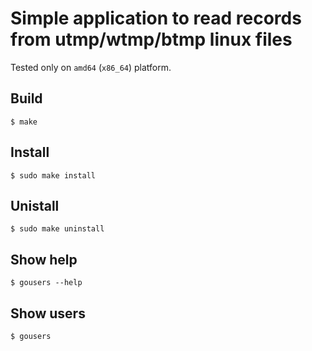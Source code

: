 Simple application to read records from utmp/wtmp/btmp linux files
==================================================================
Tested only on `amd64` (`x86_64`) platform.

## Build
```
$ make
```

## Install
```
$ sudo make install
```

## Unistall
```
$ sudo make uninstall
```

## Show help
```
$ gousers --help
```

## Show users
```
$ gousers
```


